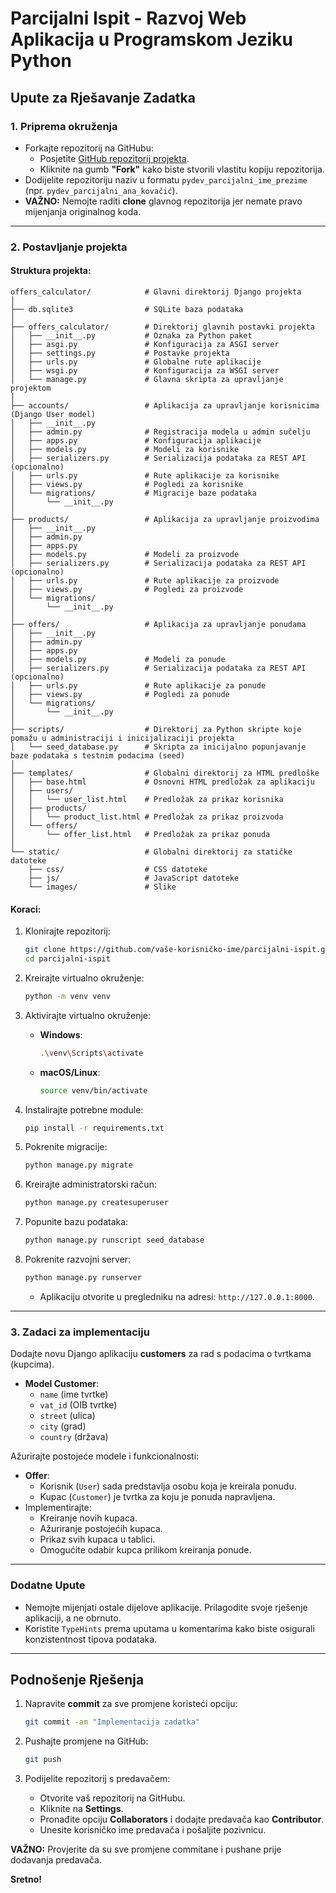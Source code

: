# **Parcijalni Ispit - Razvoj Web Aplikacija u Programskom Jeziku Python**

## **Upute za Rješavanje Zadatka**

### 1. **Priprema okruženja**
- Forkajte repozitorij na GitHubu:
  - Posjetite [GitHub repozitorij projekta](https://github.com/algebra-pydev/parcijalni-ispit-04-razvoj-web-aplikacija-u-programskom-jeziku-python).
  - Kliknite na gumb **"Fork"** kako biste stvorili vlastitu kopiju repozitorija.
- Dodijelite repozitoriju naziv u formatu `pydev_parcijalni_ime_prezime` (npr. `pydev_parcijalni_ana_kovačić`).
- **VAŽNO:** Nemojte raditi **clone** glavnog repozitorija jer nemate pravo mijenjanja originalnog koda.

---

### 2. **Postavljanje projekta**
#### Struktura projekta:
```
offers_calculator/            # Glavni direktorij Django projekta
│
├── db.sqlite3                # SQLite baza podataka
│
├── offers_calculator/        # Direktorij glavnih postavki projekta
│   ├── __init__.py           # Oznaka za Python paket
│   ├── asgi.py               # Konfiguracija za ASGI server
│   ├── settings.py           # Postavke projekta
│   ├── urls.py               # Globalne rute aplikacije
│   ├── wsgi.py               # Konfiguracija za WSGI server
│   └── manage.py             # Glavna skripta za upravljanje projektom
│
├── accounts/                 # Aplikacija za upravljanje korisnicima (Django User model)
│   ├── __init__.py
│   ├── admin.py              # Registracija modela u admin sučelju
│   ├── apps.py               # Konfiguracija aplikacije
│   ├── models.py             # Modeli za korisnike
│   ├── serializers.py        # Serializacija podataka za REST API (opcionalno)
│   ├── urls.py               # Rute aplikacije za korisnike
│   ├── views.py              # Pogledi za korisnike
│   └── migrations/           # Migracije baze podataka
│       └── __init__.py
│
├── products/                 # Aplikacija za upravljanje proizvodima
│   ├── __init__.py
│   ├── admin.py
│   ├── apps.py
│   ├── models.py             # Modeli za proizvode
│   ├── serializers.py        # Serializacija podataka za REST API (opcionalno)
│   ├── urls.py               # Rute aplikacije za proizvode
│   ├── views.py              # Pogledi za proizvode
│   └── migrations/
│       └── __init__.py
│
├── offers/                   # Aplikacija za upravljanje ponudama
│   ├── __init__.py
│   ├── admin.py
│   ├── apps.py
│   ├── models.py             # Modeli za ponude
│   ├── serializers.py        # Serializacija podataka za REST API (opcionalno)
│   ├── urls.py               # Rute aplikacije za ponude
│   ├── views.py              # Pogledi za ponude
│   └── migrations/
│       └── __init__.py
│
├── scripts/                  # Direktorij za Python skripte koje pomažu u administraciji i inicijalizaciji projekta
│   └── seed_database.py      # Skripta za inicijalno popunjavanje baze podataka s testnim podacima (seed)
│
├── templates/                # Globalni direktorij za HTML predloške
│   ├── base.html             # Osnovni HTML predložak za aplikaciju
│   ├── users/
│   │   └── user_list.html    # Predložak za prikaz korisnika
│   ├── products/
│   │   └── product_list.html # Predložak za prikaz proizvoda
│   └── offers/
│       └── offer_list.html   # Predložak za prikaz ponuda
│
└── static/                   # Globalni direktorij za statičke datoteke
    ├── css/                  # CSS datoteke
    ├── js/                   # JavaScript datoteke
    └── images/               # Slike
```

#### Koraci:
1. Klonirajte repozitorij:
   ```bash
   git clone https://github.com/vaše-korisničko-ime/parcijalni-ispit.git
   cd parcijalni-ispit
   ```

2. Kreirajte virtualno okruženje:
   ```bash
   python -m venv venv
   ```

3. Aktivirajte virtualno okruženje:
   - **Windows**:
     ```bash
     .\venv\Scripts\activate
     ```
   - **macOS/Linux**:
     ```bash
     source venv/bin/activate
     ```

4. Instalirajte potrebne module:
   ```bash
   pip install -r requirements.txt
   ```

5. Pokrenite migracije:
   ```bash
   python manage.py migrate
   ```

6. Kreirajte administratorski račun:
   ```bash
   python manage.py createsuperuser
   ```

7. Popunite bazu podataka:
   ```bash
   python manage.py runscript seed_database
   ```

8. Pokrenite razvojni server:
   ```bash
   python manage.py runserver
   ```
   - Aplikaciju otvorite u pregledniku na adresi: `http://127.0.0.1:8000`.

---

### 3. **Zadaci za implementaciju**
Dodajte novu Django aplikaciju **customers** za rad s podacima o tvrtkama (kupcima). 
- **Model Customer**:
  - `name` (ime tvrtke)
  - `vat_id` (OIB tvrtke)
  - `street` (ulica)
  - `city` (grad)
  - `country` (država)
  
Ažurirajte postojeće modele i funkcionalnosti:
- **Offer**:
  - Korisnik (`User`) sada predstavlja osobu koja je kreirala ponudu.
  - Kupac (`Customer`) je tvrtka za koju je ponuda napravljena.
- Implementirajte:
  - Kreiranje novih kupaca.
  - Ažuriranje postojećih kupaca.
  - Prikaz svih kupaca u tablici.
  - Omogućite odabir kupca prilikom kreiranja ponude.

---

### **Dodatne Upute**
- Nemojte mijenjati ostale dijelove aplikacije. Prilagodite svoje rješenje aplikaciji, a ne obrnuto.
- Koristite `TypeHints` prema uputama u komentarima kako biste osigurali konzistentnost tipova podataka.

---

## **Podnošenje Rješenja**

1. Napravite **commit** za sve promjene koristeći opciju:
   ```bash
   git commit -am "Implementacija zadatka"
   ```

2. Pushajte promjene na GitHub:
   ```bash
   git push
   ```

3. Podijelite repozitorij s predavačem:
   - Otvorite vaš repozitorij na GitHubu.
   - Kliknite na **Settings**.
   - Pronađite opciju **Collaborators** i dodajte predavača kao **Contributor**.
   - Unesite korisničko ime predavača i pošaljite pozivnicu.

**VAŽNO:** Provjerite da su sve promjene commitane i pushane prije dodavanja predavača.

**Sretno!**